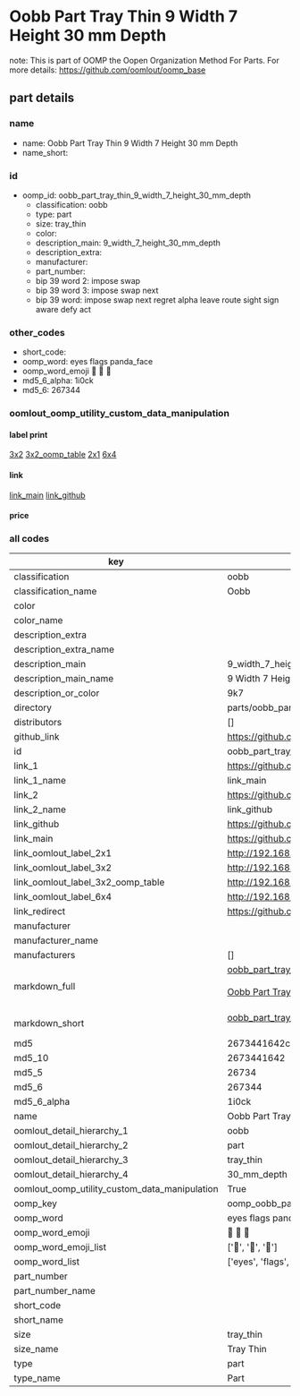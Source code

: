 # Oobb Part Tray Thin 9 Width 7 Height 30 mm Depth  

note: This is part of OOMP the Oopen Organization Method For Parts. For more details: https://github.com/oomlout/oomp_base

##  part details
  







### name
* name: Oobb Part Tray Thin 9 Width 7 Height 30 mm Depth
* name_short: 
### id
* oomp_id: oobb_part_tray_thin_9_width_7_height_30_mm_depth
  * classification: oobb
  * type: part
  * size: tray_thin
  * color: 
  * description_main: 9_width_7_height_30_mm_depth
  * description_extra: 
  * manufacturer: 
  * part_number: 
  * bip 39 word 2: impose swap
  * bip 39 word 3: impose swap next
  * bip 39 word: impose swap next regret alpha leave route sight sign aware defy act

### other_codes
* short_code: 
* oomp_word: eyes flags panda_face
* oomp_word_emoji :eyes: :flags: :panda_face:
* md5_6_alpha: 1i0ck
* md5_6: 267344






### oomlout_oomp_utility_custom_data_manipulation
#### label print
[3x2](http://192.168.1.245:1112/?label=oomp%201i0ck)
[3x2_oomp_table](http://192.168.1.108:1112/?label=oomp%201i0ck)
[2x1](http://192.168.1.242:1112/?label=oomp%201i0ck)
[6x4](http://192.168.1.55:1112/?label=oomp%201i0ck)    

#### link

[link_main](https://github.com/oomlout/oomlout_oomp_version_1_messy/tree/main/parts/oobb_part_tray_thin_9_width_7_height_30_mm_depth) [link_github](https://github.com/oomlout/oomlout_oomp_version_1_messy/tree/main/parts/oobb_part_tray_thin_9_width_7_height_30_mm_depth)                             

#### price







### all codes 
| key | value |  
| --- | --- |  
| classification | oobb |  
| classification_name | Oobb |  
| color |  |  
| color_name |  |  
| description_extra |  |  
| description_extra_name |  |  
| description_main | 9_width_7_height_30_mm_depth |  
| description_main_name | 9 Width 7 Height 30 mm Depth |  
| description_or_color | 9k7 |  
| directory | parts/oobb_part_tray_thin_9_width_7_height_30_mm_depth |  
| distributors | [] |  
| github_link | https://github.com/oomlout/oomlout_oomp_part_src/tree/main/parts/oobb_part_tray_thin_9_width_7_height_30_mm_depth |  
| id | oobb_part_tray_thin_9_width_7_height_30_mm_depth |  
| link_1 | https://github.com/oomlout/oomlout_oomp_version_1_messy/tree/main/parts/oobb_part_tray_thin_9_width_7_height_30_mm_depth |  
| link_1_name | link_main |  
| link_2 | https://github.com/oomlout/oomlout_oomp_version_1_messy/tree/main/parts/oobb_part_tray_thin_9_width_7_height_30_mm_depth |  
| link_2_name | link_github |  
| link_github | https://github.com/oomlout/oomlout_oomp_version_1_messy/tree/main/parts/oobb_part_tray_thin_9_width_7_height_30_mm_depth |  
| link_main | https://github.com/oomlout/oomlout_oomp_version_1_messy/tree/main/parts/oobb_part_tray_thin_9_width_7_height_30_mm_depth |  
| link_oomlout_label_2x1 | http://192.168.1.242:1112/?label=oomp%201i0ck |  
| link_oomlout_label_3x2 | http://192.168.1.245:1112/?label=oomp%201i0ck |  
| link_oomlout_label_3x2_oomp_table | http://192.168.1.108:1112/?label=oomp%201i0ck |  
| link_oomlout_label_6x4 | http://192.168.1.55:1112/?label=oomp%201i0ck |  
| link_redirect | https://github.com/oomlout/oomlout_oomp_version_1_messy/tree/main/parts/oobb_part_tray_thin_9_width_7_height_30_mm_depth |  
| manufacturer |  |  
| manufacturer_name |  |  
| manufacturers | [] |  
| markdown_full | [oobb_part_tray_thin_9_width_7_height_30_mm_depth](none)<br>[](none)<br>[Oobb Part Tray Thin 9 Width 7 Height 30 Mm Depth](none)<br><br> |  
| markdown_short | [oobb_part_tray_thin_9_width_7_height_30_mm_depth](none)<br><br> |  
| md5 | 2673441642c83791fb838b4b2ab6d38f |  
| md5_10 | 2673441642 |  
| md5_5 | 26734 |  
| md5_6 | 267344 |  
| md5_6_alpha | 1i0ck |  
| name | Oobb Part Tray Thin 9 Width 7 Height 30 mm Depth |  
| oomlout_detail_hierarchy_1 | oobb |  
| oomlout_detail_hierarchy_2 | part |  
| oomlout_detail_hierarchy_3 | tray_thin |  
| oomlout_detail_hierarchy_4 | 30_mm_depth |  
| oomlout_oomp_utility_custom_data_manipulation | True |  
| oomp_key | oomp_oobb_part_tray_thin_9_width_7_height_30_mm_depth |  
| oomp_word | eyes flags panda_face |  
| oomp_word_emoji | :eyes: :flags: :panda_face: |  
| oomp_word_emoji_list | [':eyes:', ':flags:', ':panda_face:'] |  
| oomp_word_list | ['eyes', 'flags', 'panda_face'] |  
| part_number |  |  
| part_number_name |  |  
| short_code |  |  
| short_name |  |  
| size | tray_thin |  
| size_name | Tray Thin |  
| type | part |  
| type_name | Part |  
